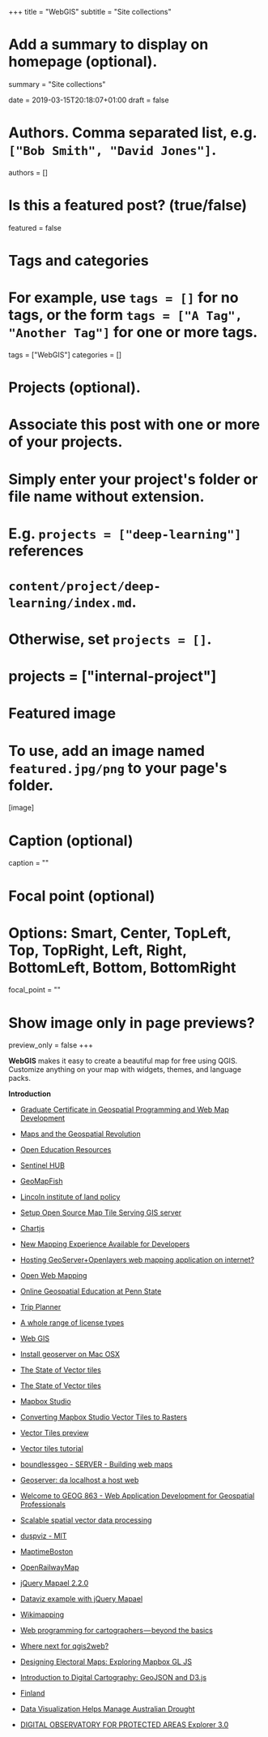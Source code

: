+++
title = "WebGIS"
subtitle = "Site collections"

# Add a summary to display on homepage (optional).
summary = "Site collections"

date = 2019-03-15T20:18:07+01:00
draft = false

# Authors. Comma separated list, e.g. `["Bob Smith", "David Jones"]`.
authors = []

# Is this a featured post? (true/false)
featured = false

# Tags and categories
# For example, use `tags = []` for no tags, or the form `tags = ["A Tag", "Another Tag"]` for one or more tags.
tags = ["WebGIS"]
categories = []

# Projects (optional).
#   Associate this post with one or more of your projects.
#   Simply enter your project's folder or file name without extension.
#   E.g. `projects = ["deep-learning"]` references
#   `content/project/deep-learning/index.md`.
#   Otherwise, set `projects = []`.
# projects = ["internal-project"]

# Featured image
# To use, add an image named `featured.jpg/png` to your page's folder.
[image]
  # Caption (optional)
  caption = ""

  # Focal point (optional)
  # Options: Smart, Center, TopLeft, Top, TopRight, Left, Right, BottomLeft, Bottom, BottomRight
  focal_point = ""

  # Show image only in page previews?
  preview_only = false
+++

**WebGIS** makes it easy to create a beautiful map for free using QGIS. Customize anything on your map with widgets, themes, and language packs.


**Introduction**

- [Graduate Certificate in Geospatial Programming and Web Map Development](https://gis.e-education.psu.edu/geowebdev)
- [Maps and the Geospatial Revolution](https://www.e-education.psu.edu/maps/)
- [Open Education Resources](https://open.ems.psu.edu/oer-search?f[]=search_api_aggregation_1:web%20services&search_api_views_fulltext=gis)
- [Sentinel HUB](https://apps.sentinel-hub.com/sentinel-playground/?source=S2&lat=43.57904044626799&lng=10.260625630617142&zoom=12&preset=92_NDWI&layers=B01,B02,B03&maxcc=20&gain=1.0&gamma=1.0&time=2017-02-01%7C2017-08-09&atmFilter=&showDates=false)
- [GeoMapFish](https://geomapfish.org/)
- [Lincoln institute of land policy](https://placedatabase.policymap.com/)
- [Setup Open Source Map Tile Serving GIS server](https://switch2osm.org/manually-building-a-tile-server-16-04-2-lts/)
- [Chartjs](https://www.chartjs.org/)
- [New Mapping Experience Available for Developers](https://www.esri.com/arcgis-blog/products/developers/mapping/new-mapping-experience-available-for-developers/)
- [Hosting GeoServer+Openlayers web mapping application on internet?](https://gis.stackexchange.com/questions/81674/hosting-geoserveropenlayers-web-mapping-application-on-internet)

- [Open Web Mapping](https://www.e-education.psu.edu/geog585/node/3)
- [Online Geospatial Education at Penn State](https://gis.e-education.psu.edu/)
- [Trip Planner](http://ride.trimet.org/?tool=routes#/)
- [A whole range of license types](https://choosealicense.com/)
- [Web GIS](https://gistbok.ucgis.org/bok-topics/web-gis)
- [Install geoserver on Mac OSX](http://macappstore.org/geoserver/)
- [The State of Vector tiles](https://drive.google.com/open?id=1s7wzH8SlijjqbAxhWgzVQZ7JmoC65kIp)
- [The State of Vector tiles](https://www.youtube.com/watch?v=se2cd3BMYRY)
- [Mapbox Studio](https://www.mapbox.com/mapbox-studio/)
- [Converting Mapbox Studio Vector Tiles to Rasters](https://www.azavea.com/blog/2015/05/29/converting-mapbox-studio-vector-tiles-to-rasters-2/)

- [Vector Tiles preview](https://www.esri.com/arcgis-blog/products/arcgis-enterprise/mapping/vector-tiles-preview/?rmedium=redirect&rsource=blogs.esri.com/esri/arcgis/2015/07/20/vector-tiles-preview)
- [Vector tiles tutorial](https://docs.geoserver.org/latest/en/user/extensions/vectortiles/tutorial.html)
- [boundlessgeo - SERVER - Building web maps](https://suite.boundlessgeo.com/docs/latest/webmaps/index.html)
- [Geoserver: da localhost a host web](https://www.freegis-italia.org/index.php?option=com_joomlaboard&func=view&id=9324&catid=18)
- [Welcome to GEOG 863 - Web Application Development for Geospatial Professionals](https://www.e-education.psu.edu/geog863/node/1776)
- [Scalable spatial vector data processing](https://anitagraser.com/2018/05/18/scalable-spatial-vector-data-processing/)
- [duspviz - MIT](http://duspviz.mit.edu/web-map-workshop/leaflet_nodejs_postgis/)
- [MaptimeBoston](http://maptimeboston.github.io/)
- [OpenRailwayMap](https://www.openrailwaymap.org/index.php)
- [jQuery Mapael 2.2.0](https://www.vincentbroute.fr/mapael/)

- [Dataviz example with jQuery Mapael](https://rawgit.com/neveldo/jQuery-Mapael/master/examples/advanced/dataviz_example.html)
- [Wikimapping](https://wikimapping.com/blog/)
- [Web programming for cartographers — beyond the basics](https://medium.com/@ralucagnicola/web-programming-for-cartographers-beyond-the-basics-cecac632551a)
- [Where next for qgis2web?](https://medium.com/@tomchadwin/where-next-for-qgis2web-2c39e03b4131)
- [Designing Electoral Maps: Exploring Mapbox GL JS](https://blog.mapbox.com/designing-electoral-maps-exploring-mapbox-gl-js-a7b7db75bd13)
- [Introduction to Digital Cartography: GeoJSON and D3.js](https://medium.com/@amy.degenaro/introduction-to-digital-cartography-geojson-and-d3-js-c27f066aa84)
- [Finland](https://tiedostopalvelu.maanmittauslaitos.fi/tp/kartta?lang=en)
- [Data Visualization Helps Manage Australian Drought](https://www.gis-professional.com/content/news/data-visualization-helps-manage-australian-drought-2)
- [DIGITAL OBSERVATORY FOR PROTECTED AREAS Explorer 3.0](https://dopa-explorer.jrc.ec.europa.eu/)
